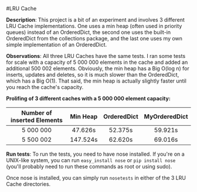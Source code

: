#LRU Cache

**Description**:
This project is a bit of an experiment and involves 3 different LRU Cache implementations. One uses a min heap (often used in priority queues) instead of an OrderedDict, the second one uses the built-in OrderedDict from the collections package, and the last one uses my own simple implementation of an OrderedDict.

**Observations**:
All three LRU Caches have the same tests. I ran some tests for scale with a capacity of 5 000 000 elements in the cache and added an additional 500 002 elements. Obviously, the min heap has a Big O(log n) for inserts, updates and deletes, so it is much slower than the OrderedDict, which has a Big O(1). That said, the min heap is actually slightly faster until you reach the cache's capacity.

**Prolifing of 3 different caches with a 5 000 000 element capacity:**

|  Number of inserted Elements  |  Min Heap    |  OrderedDict  |  MyOrderedDict  |
|:-----------------------------:|:------------:|:-------------:|:---------------:|
| 5 000 000                     |  47.626s     |  52.375s      |  59.921s        |
| 5 500 002                     |  147.524s    |  62.620s      |  69.016s        |

**Run tests**:
To run the tests, you need to have nose installed. If you're on a UNIX-like system, you can run `easy_install nose` or `pip install nose` 
(you'll probably need to run these commands as root or using sudo).

Once nose is installed, you can simply run `nosetests` in either of the 3 LRU Cache directories.


